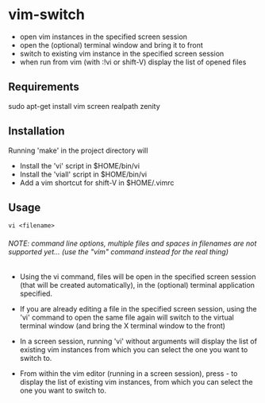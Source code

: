 # vim-switch
* open vim instances in the specified screen session
* open the (optional) terminal window and bring it to front
* switch to existing vim instance in the specified screen session
* when run from vim (with :!vi or shift-V) display the list of opened files

## Requirements
  sudo apt-get install vim screen realpath zenity

## Installation

  Running 'make' in the project directory will
  - Install the 'vi' script in $HOME/bin/vi
  - Install the 'viall' script in $HOME/bin/vi
  - Add a vim shortcut for shift-V in $HOME/.vimrc

## Usage

```vi <filename>```

###### NOTE: command line options, multiple files and spaces in filenames are not supported yet... (use the "vim" command instead for the real thing)

* Using the vi command, files will be open in the specified screen session (that will be created automatically), in the (optional) terminal application specified.

* If you are already editing a file in the specified screen session, using the 'vi' command to open the same file again will switch to the virtual terminal window (and bring the X terminal window to the front)

* In a screen session, running 'vi' without arguments will display the list of existing vim instances from which you can select the one you want to switch to.

* From within the vim editor (running in a screen session), press <shift>-<V> to display the list of existing vim instances, from which you can select the one you want to switch to.

